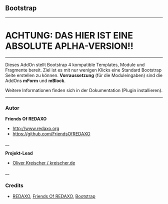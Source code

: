 ## Bootstrap

---

ACHTUNG: DAS HIER IST EINE ABSOLUTE APLHA-VERSION!!
====

---




Dieses AddOn stellt Bootstrap 4 kompatible Templates, Module und Fragmente bereit. Ziel ist es mit nur wenigen Klicks eine Standard Bootstrap Seite erstellen zu können. **Vorraussetzung** (für die Moduleingaben) sind die AddOns **mForm** und **mBlock**.

Weitere Informationen finden sich in der Dokumentation (Plugin installieren).

---

### Autor  ###

**Friends Of REDAXO**

* http://www.redaxo.org
* https://github.com/FriendsOfREDAXO

__

**Projekt-Lead**

* [Oliver Kreischer / kreischer.de](http://kreischer.de)

__

### Credits ###

* [REDAXO](https://redaxo.org), [Friends Of REDAXO](https://friendsofredaxo.github.io), [Bootstrap](https://getbootstrap.com)
